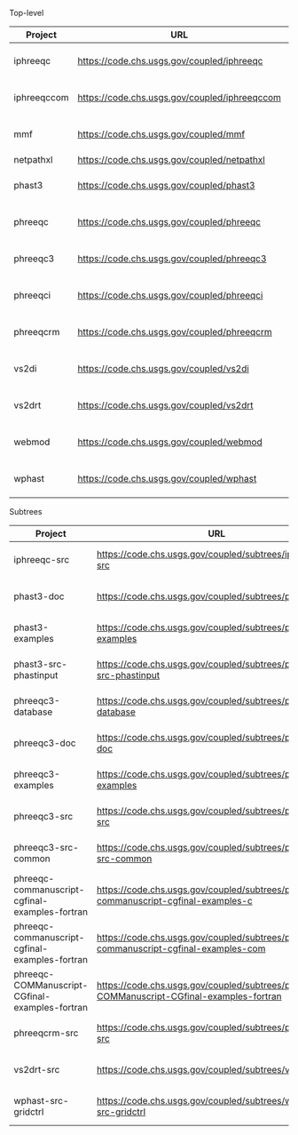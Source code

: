 Top-level

| Project               | URL                                                      | Status                                                                                                                                                                                  |
|-----------------------|----------------------------------------------------------|-----------------------------------------------------------------------------------------------------------------------------------------------------------------------------------------|
| iphreeqc              | https://code.chs.usgs.gov/coupled/iphreeqc              | [![pipeline status](https://code.chs.usgs.gov/coupled/iphreeqc/badges/master/pipeline.svg)](https://code.chs.usgs.gov/coupled/iphreeqc/commits/master)                                |
| iphreeqccom           | https://code.chs.usgs.gov/coupled/iphreeqccom           | [![pipeline status](https://code.chs.usgs.gov/coupled/iphreeqccom/badges/master/pipeline.svg)](https://code.chs.usgs.gov/coupled/iphreeqccom/commits/master)                          |
| mmf                   | https://code.chs.usgs.gov/coupled/mmf                   | [![pipeline status](https://code.chs.usgs.gov/coupled/mmf/badges/master/pipeline.svg)](https://code.chs.usgs.gov/coupled/mmf/commits/master)                                          |
| netpathxl             | https://code.chs.usgs.gov/coupled/netpathxl             |                                                                                                                                                                                         |
| phast3                | https://code.chs.usgs.gov/coupled/phast3                | [ ![pipeline status ]( https://code.chs.usgs.gov/coupled/phast3/badges/master/pipeline.svg ) ](https://code.chs.usgs.gov/coupled/phast3/commits/master)                               |
| phreeqc               | https://code.chs.usgs.gov/coupled/phreeqc               | [ ![pipeline status ]( https://code.chs.usgs.gov/coupled/phreeqc/badges/master/pipeline.svg ) ](https://code.chs.usgs.gov/coupled/phreeqc/commits/master)                             |
| phreeqc3              | https://code.chs.usgs.gov/coupled/phreeqc3              | [ ![pipeline status ]( https://code.chs.usgs.gov/coupled/phreeqc3/badges/master/pipeline.svg ) ](https://code.chs.usgs.gov/coupled/phreeqc3/commits/master)                           |
| phreeqci              | https://code.chs.usgs.gov/coupled/phreeqci              | [ ![pipeline status ]( https://code.chs.usgs.gov/coupled/phreeqci/badges/master/pipeline.svg ) ](https://code.chs.usgs.gov/coupled/phreeqci/commits/master)                           |
| phreeqcrm             | https://code.chs.usgs.gov/coupled/phreeqcrm             | [ ![pipeline status ]( https://code.chs.usgs.gov/coupled/phreeqcrm/badges/master/pipeline.svg ) ](https://code.chs.usgs.gov/coupled/phreeqcrm/commits/master)                         |
| vs2di                 | https://code.chs.usgs.gov/coupled/vs2di                 | [ ![pipeline status ]( https://code.chs.usgs.gov/coupled/vs2di/badges/master/pipeline.svg ) ](https://code.chs.usgs.gov/coupled/vs2di/commits/master)                                 |
| vs2drt                | https://code.chs.usgs.gov/coupled/vs2drt                | [ ![pipeline status ]( https://code.chs.usgs.gov/coupled/vs2drt/badges/master/pipeline.svg ) ](https://code.chs.usgs.gov/coupled/vs2drt/commits/master)                               |
| webmod                | https://code.chs.usgs.gov/coupled/webmod                | [ ![pipeline status ]( https://code.chs.usgs.gov/coupled/webmod/badges/master/pipeline.svg ) ](https://code.chs.usgs.gov/coupled/webmod/commits/master)                               |
| wphast                | https://code.chs.usgs.gov/coupled/wphast                | [ ![pipeline status ]( https://code.chs.usgs.gov/coupled/wphast/badges/master/pipeline.svg ) ](https://code.chs.usgs.gov/coupled/wphast/commits/master)                               |

Subtrees

| Project                                        | URL                                                                                        | Status                                                                                                                                                                                                                                                 |
|------------------------------------------------|--------------------------------------------------------------------------------------------|--------------------------------------------------------------------------------------------------------------------------------------------------------------------------------------------------------------------------------------------------------|
| iphreeqc-src                                   | https://code.chs.usgs.gov/coupled/subtrees/iphreeqc-src                                   | [![pipeline status](https://code.chs.usgs.gov/coupled/subtrees/iphreeqc-src/badges/master/pipeline.svg)](https://code.chs.usgs.gov/coupled/subtrees/iphreeqc-src/commits/master)                                                                     |
| phast3-doc                                     | https://code.chs.usgs.gov/coupled/subtrees/phast3-doc                                     | [![pipeline status](https://code.chs.usgs.gov/coupled/subtrees/phast3-doc/badges/master/pipeline.svg)](https://code.chs.usgs.gov/coupled/subtrees/phast3-doc/commits/master)                                                                         |
| phast3-examples                                | https://code.chs.usgs.gov/coupled/subtrees/phast3-examples                                | [![pipeline status](https://code.chs.usgs.gov/coupled/subtrees/phast3-examples/badges/master/pipeline.svg)](https://code.chs.usgs.gov/coupled/subtrees/phast3-examples/commits/master)                                                               |
| phast3-src-phastinput                          | https://code.chs.usgs.gov/coupled/subtrees/phast3-src-phastinput                          | [![pipeline status](https://code.chs.usgs.gov/coupled/subtrees/phast3-src-phastinput/badges/master/pipeline.svg)](https://code.chs.usgs.gov/coupled/subtrees/phast3-src-phastinput/commits/master)                                                   |
| phreeqc3-database                              | https://code.chs.usgs.gov/coupled/subtrees/phreeqc3-database                              | [![pipeline status](https://code.chs.usgs.gov/coupled/subtrees/phreeqc3-database/badges/master/pipeline.svg)](https://code.chs.usgs.gov/coupled/subtrees/phreeqc3-database/commits/master)                                                           |
| phreeqc3-doc                                   | https://code.chs.usgs.gov/coupled/subtrees/phreeqc3-doc                                   | [![pipeline status](https://code.chs.usgs.gov/coupled/subtrees/phreeqc3-doc/badges/master/pipeline.svg)](https://code.chs.usgs.gov/coupled/subtrees/phreeqc3-doc/commits/master)                                                                     |
| phreeqc3-examples                              | https://code.chs.usgs.gov/coupled/subtrees/phreeqc3-examples                              | [![pipeline status](https://code.chs.usgs.gov/coupled/subtrees/phreeqc3-examples/badges/master/pipeline.svg)](https://code.chs.usgs.gov/coupled/subtrees/phreeqc3-examples/commits/master)                                                           |
| phreeqc3-src                                   | https://code.chs.usgs.gov/coupled/subtrees/phreeqc3-src                                   | [![pipeline status](https://code.chs.usgs.gov/coupled/subtrees/phreeqc3-src/badges/master/pipeline.svg)](https://code.chs.usgs.gov/coupled/subtrees/phreeqc3-src/commits/master)                                                                     |
| phreeqc3-src-common                            | https://code.chs.usgs.gov/coupled/subtrees/phreeqc3-src-common                            | [![pipeline status](https://code.chs.usgs.gov/coupled/subtrees/phreeqc3-src-common/badges/master/pipeline.svg)](https://code.chs.usgs.gov/coupled/subtrees/phreeqc3-src-common/commits/master)                                                       |
| phreeqc-commanuscript-cgfinal-examples-fortran | https://code.chs.usgs.gov/coupled/subtrees/phreeqc-commanuscript-cgfinal-examples-c       | [![pipeline status](https://code.chs.usgs.gov/coupled/subtrees/phreeqc-commanuscript-cgfinal-examples-c/badges/master/pipeline.svg)](https://code.chs.usgs.gov/coupled/subtrees/phreeqc-commanuscript-cgfinal-examples-fortran/commits/master)       |
| phreeqc-commanuscript-cgfinal-examples-fortran | https://code.chs.usgs.gov/coupled/subtrees/phreeqc-commanuscript-cgfinal-examples-com     | [![pipeline status](https://code.chs.usgs.gov/coupled/subtrees/phreeqc-COMManuscript-cgfinal-examples-com/badges/master/pipeline.svg)](https://code.chs.usgs.gov/coupled/subtrees/phreeqc-commanuscript-cgfinal-examples-fortran/commits/master)     |
| phreeqc-COMManuscript-CGfinal-examples-fortran | https://code.chs.usgs.gov/coupled/subtrees/phreeqc-COMManuscript-CGfinal-examples-fortran | [![pipeline status](https://code.chs.usgs.gov/coupled/subtrees/phreeqc-COMManuscript-CGfinal-examples-fortran/badges/master/pipeline.svg)](https://code.chs.usgs.gov/coupled/subtrees/phreeqc-COMManuscript-CGfinal-examples-fortran/commits/master) |
| phreeqcrm-src                                  | https://code.chs.usgs.gov/coupled/subtrees/phreeqcrm-src                                  | [![pipeline status](https://code.chs.usgs.gov/coupled/subtrees/phreeqcrm-src/badges/master/pipeline.svg)](https://code.chs.usgs.gov/coupled/subtrees/phreeqcrm-src/commits/master)                                                                   |
| vs2drt-src                                     | https://code.chs.usgs.gov/coupled/subtrees/vs2drt-src                                     | [![pipeline status](https://code.chs.usgs.gov/coupled/subtrees/vs2drt-src/badges/master/pipeline.svg)](https://code.chs.usgs.gov/coupled/subtrees/vs2drt-src/commits/master)                                                                         |
| wphast-src-gridctrl                            | https://code.chs.usgs.gov/coupled/subtrees/wphast-src-gridctrl                            | [![pipeline status](https://code.chs.usgs.gov/coupled/subtrees/wphast-src-gridctrl/badges/master/pipeline.svg)](https://code.chs.usgs.gov/coupled/subtrees/wphast-src-gridctrl/commits/master)                                                       |
